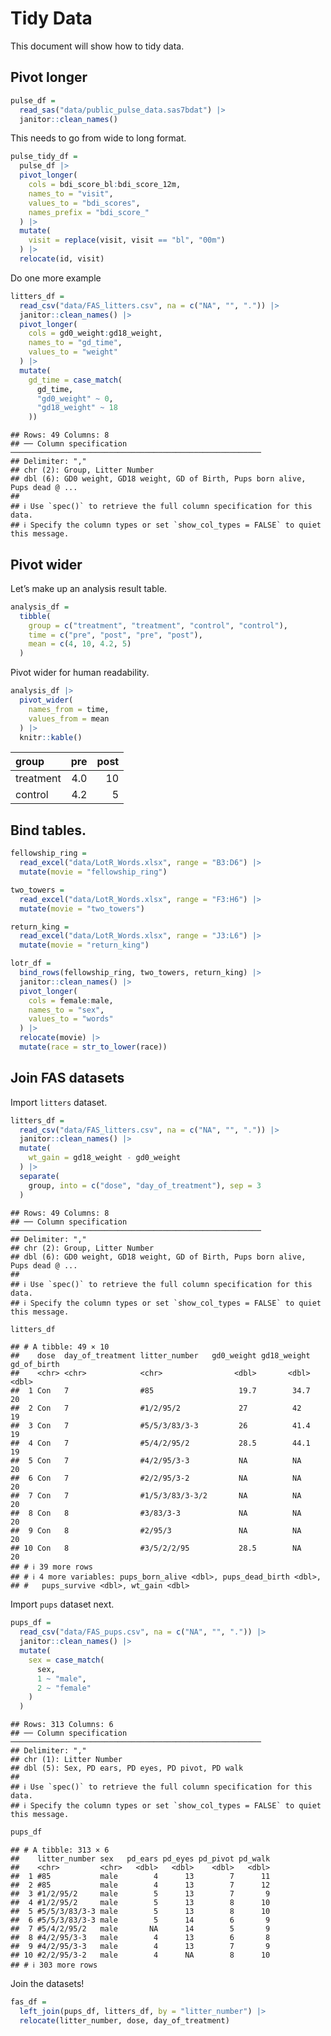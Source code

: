Tidy Data
================

This document will show how to tidy data.

## Pivot longer

``` r
pulse_df = 
  read_sas("data/public_pulse_data.sas7bdat") |>
  janitor::clean_names()
```

This needs to go from wide to long format.

``` r
pulse_tidy_df = 
  pulse_df |>
  pivot_longer(
    cols = bdi_score_bl:bdi_score_12m, 
    names_to = "visit", 
    values_to = "bdi_scores", 
    names_prefix = "bdi_score_"
  ) |>
  mutate(
    visit = replace(visit, visit == "bl", "00m")
  ) |>
  relocate(id, visit)
```

Do one more example

``` r
litters_df =
  read_csv("data/FAS_litters.csv", na = c("NA", "", ".")) |>
  janitor::clean_names() |> 
  pivot_longer(
    cols = gd0_weight:gd18_weight, 
    names_to = "gd_time",
    values_to = "weight"
  ) |>
  mutate(
    gd_time = case_match(
      gd_time, 
      "gd0_weight" ~ 0, 
      "gd18_weight" ~ 18
    ))
```

    ## Rows: 49 Columns: 8
    ## ── Column specification ────────────────────────────────────────────────────────
    ## Delimiter: ","
    ## chr (2): Group, Litter Number
    ## dbl (6): GD0 weight, GD18 weight, GD of Birth, Pups born alive, Pups dead @ ...
    ## 
    ## ℹ Use `spec()` to retrieve the full column specification for this data.
    ## ℹ Specify the column types or set `show_col_types = FALSE` to quiet this message.

## Pivot wider

Let’s make up an analysis result table.

``` r
analysis_df = 
  tibble(
    group = c("treatment", "treatment", "control", "control"), 
    time = c("pre", "post", "pre", "post"),
    mean = c(4, 10, 4.2, 5)
  )
```

Pivot wider for human readability.

``` r
analysis_df |>
  pivot_wider(
    names_from = time,
    values_from = mean
  ) |>
  knitr::kable()
```

| group     | pre | post |
|:----------|----:|-----:|
| treatment | 4.0 |   10 |
| control   | 4.2 |    5 |

## Bind tables.

``` r
fellowship_ring = 
  read_excel("data/LotR_Words.xlsx", range = "B3:D6") |>
  mutate(movie = "fellowship_ring")

two_towers = 
  read_excel("data/LotR_Words.xlsx", range = "F3:H6") |>
  mutate(movie = "two_towers")

return_king = 
  read_excel("data/LotR_Words.xlsx", range = "J3:L6") |>
  mutate(movie = "return_king")

lotr_df =
  bind_rows(fellowship_ring, two_towers, return_king) |>
  janitor::clean_names() |>
  pivot_longer(
    cols = female:male,
    names_to = "sex", 
    values_to = "words"
  ) |>
  relocate(movie) |>
  mutate(race = str_to_lower(race))
```

## Join FAS datasets

Import `litters` dataset.

``` r
litters_df = 
  read_csv("data/FAS_litters.csv", na = c("NA", "", ".")) |>
  janitor::clean_names() |>
  mutate(
    wt_gain = gd18_weight - gd0_weight
  ) |>
  separate(
    group, into = c("dose", "day_of_treatment"), sep = 3
  )
```

    ## Rows: 49 Columns: 8
    ## ── Column specification ────────────────────────────────────────────────────────
    ## Delimiter: ","
    ## chr (2): Group, Litter Number
    ## dbl (6): GD0 weight, GD18 weight, GD of Birth, Pups born alive, Pups dead @ ...
    ## 
    ## ℹ Use `spec()` to retrieve the full column specification for this data.
    ## ℹ Specify the column types or set `show_col_types = FALSE` to quiet this message.

``` r
litters_df
```

    ## # A tibble: 49 × 10
    ##    dose  day_of_treatment litter_number   gd0_weight gd18_weight gd_of_birth
    ##    <chr> <chr>            <chr>                <dbl>       <dbl>       <dbl>
    ##  1 Con   7                #85                   19.7        34.7          20
    ##  2 Con   7                #1/2/95/2             27          42            19
    ##  3 Con   7                #5/5/3/83/3-3         26          41.4          19
    ##  4 Con   7                #5/4/2/95/2           28.5        44.1          19
    ##  5 Con   7                #4/2/95/3-3           NA          NA            20
    ##  6 Con   7                #2/2/95/3-2           NA          NA            20
    ##  7 Con   7                #1/5/3/83/3-3/2       NA          NA            20
    ##  8 Con   8                #3/83/3-3             NA          NA            20
    ##  9 Con   8                #2/95/3               NA          NA            20
    ## 10 Con   8                #3/5/2/2/95           28.5        NA            20
    ## # ℹ 39 more rows
    ## # ℹ 4 more variables: pups_born_alive <dbl>, pups_dead_birth <dbl>,
    ## #   pups_survive <dbl>, wt_gain <dbl>

Import `pups` dataset next.

``` r
pups_df = 
  read_csv("data/FAS_pups.csv", na = c("NA", "", ".")) |>
  janitor::clean_names() |>
  mutate(
    sex = case_match(
      sex, 
      1 ~ "male", 
      2 ~ "female"
    )
  )
```

    ## Rows: 313 Columns: 6
    ## ── Column specification ────────────────────────────────────────────────────────
    ## Delimiter: ","
    ## chr (1): Litter Number
    ## dbl (5): Sex, PD ears, PD eyes, PD pivot, PD walk
    ## 
    ## ℹ Use `spec()` to retrieve the full column specification for this data.
    ## ℹ Specify the column types or set `show_col_types = FALSE` to quiet this message.

``` r
pups_df
```

    ## # A tibble: 313 × 6
    ##    litter_number sex   pd_ears pd_eyes pd_pivot pd_walk
    ##    <chr>         <chr>   <dbl>   <dbl>    <dbl>   <dbl>
    ##  1 #85           male        4      13        7      11
    ##  2 #85           male        4      13        7      12
    ##  3 #1/2/95/2     male        5      13        7       9
    ##  4 #1/2/95/2     male        5      13        8      10
    ##  5 #5/5/3/83/3-3 male        5      13        8      10
    ##  6 #5/5/3/83/3-3 male        5      14        6       9
    ##  7 #5/4/2/95/2   male       NA      14        5       9
    ##  8 #4/2/95/3-3   male        4      13        6       8
    ##  9 #4/2/95/3-3   male        4      13        7       9
    ## 10 #2/2/95/3-2   male        4      NA        8      10
    ## # ℹ 303 more rows

Join the datasets!

``` r
fas_df = 
  left_join(pups_df, litters_df, by = "litter_number") |>
  relocate(litter_number, dose, day_of_treatment)
```
